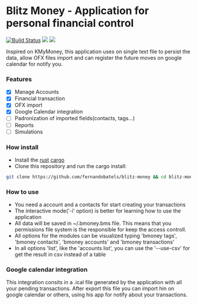 # Blitz Money - Application for personal financial control

[![Build Status](https://travis-ci.org/fernandobatels/blitz-money.svg?branch=master)](https://travis-ci.org/fernandobatels/blitz-money)
![](https://img.shields.io/github/license/fernandobatels/blitz-money.svg)
![](https://img.shields.io/github/release/fernandobatels/blitz-money.svg)

Inspired on KMyMoney, this application uses on single text file to persist the data, allow OFX files import and can register the future moves on google calendar for notify you.

### Features

- [x] Manage Accounts
- [x] Financial transaction
- [x] OFX import
- [x] Google Calendar integration
- [ ] Padronization of imported fields(contacts, tags...)
- [ ] Reports
- [ ] Simulations

### How install

- Install the [rust](https://www.rust-lang.org/tools/install) [cargo](https://crates.io/install)
- Clone this repository and run the cargo install:

```bash
git clone https://github.com/fernandobatels/blitz-money && cd blitz-money && cargo install
```

### How to use

- You need a account and a contacts for start creating your transactions
- The interactive mode('-i' option) is better for learning how to use the application
- All data will be saved in ~/.bmoney.bms file. This means that you permissions file system is the responsible for keep the access controll.
- All options for the modules can be visualized typing 'bmoney tags', 'bmoney contacts', 'bmoney accounts' and 'bmoney transactions'
- In all options 'list', like the 'accounts list', you can use the '--use-csv' for get the result in csv instead of a table

### Google calendar integration

This integration consits in a .ical file generated by the application with all your pending transactions. After export this file you can import hin on google calendar or others, using his app for notify about your transactions.
